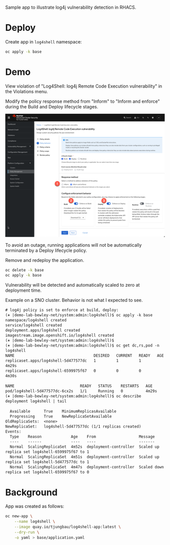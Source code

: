 
Sample app to illustrate log4j vulnerability detection in RHACS.

# Deploy

Create app in `log4shell` namespace:

```bash
oc apply -k base
```

# Demo

View violation of "Log4Shell: log4j Remote Code Execution vulnerability" in the Violations menu.

Modify the policy response method from "Inform" to "Inform and enforce" during the Build and Deploy lifecycle stages.

![acs-policy-behavior.png](acs-policy-behavior.png)

To avoid an outage, running applications will not be automatically terminated by a Deploy lifecycle policy. 

Remove and redeploy the application.

```bash
oc delete -k base
oc apply -k base
```

Vulnerability will be detected and automatically scaled to zero at deployment time.

Example on a SNO cluster. 
Behavior is not what I expected to see.

```
# log4j policy is set to enforce at build, deploy:
(⎈ |demo-lab-bewley-net/system:admin:log4shell)$ oc apply -k base
namespace/log4shell created
service/log4shell created
deployment.apps/log4shell created
imagestream.image.openshift.io/log4shell created
(⎈ |demo-lab-bewley-net/system:admin:log4shell)$
(⎈ |demo-lab-bewley-net/system:admin:log4shell)$ oc get dc,rs,pod -n log4shell
NAME                                   DESIRED   CURRENT   READY   AGE
replicaset.apps/log4shell-5d477577dc   1         1         1       4m29s
replicaset.apps/log4shell-6599975f67   0         0         0       4m30s

NAME                             READY   STATUS    RESTARTS   AGE
pod/log4shell-5d477577dc-6cx2s   1/1     Running   0          4m29s
(⎈ |demo-lab-bewley-net/system:admin:log4shell)$ oc describe deployment log4shell | tail

  Available      True    MinimumReplicasAvailable
  Progressing    True    NewReplicaSetAvailable
OldReplicaSets:  <none>
NewReplicaSet:   log4shell-5d477577dc (1/1 replicas created)
Events:
  Type    Reason             Age    From                   Message
  ----    ------             ----   ----                   -------
  Normal  ScalingReplicaSet  4m52s  deployment-controller  Scaled up replica set log4shell-6599975f67 to 1
  Normal  ScalingReplicaSet  4m51s  deployment-controller  Scaled up replica set log4shell-5d477577dc to 1
  Normal  ScalingReplicaSet  4m47s  deployment-controller  Scaled down replica set log4shell-6599975f67 to 0
```
# Background

App was created as follows:

```bash
oc new-app \
    --name log4shell \
    --image quay.io/tjungbau/log4shell-app:latest \
    --dry-run \
    -o yaml > base/application.yaml
```



